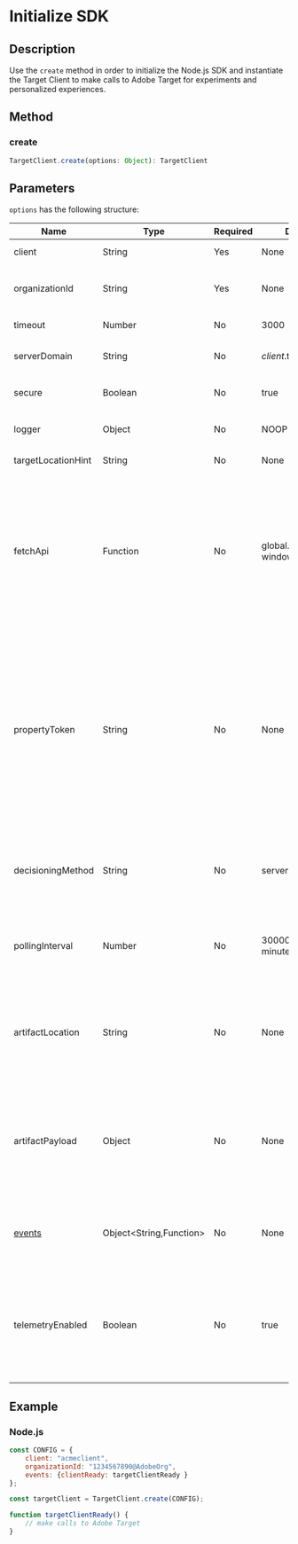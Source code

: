 # Initialize SDK

## Description

Use the `create` method in order to initialize the Node.js SDK and instantiate the Target Client to make calls to Adobe Target for experiments and personalized experiences.

## Method

<CodeBlock slots="heading, code" repeat="1" languages="js" />

### create

```js
TargetClient.create(options: Object): TargetClient
```

## Parameters

`options` has the following structure:

|Name|Type|Required|Default|Description|
| --- | --- | --- | --- | --- |
|client|String|Yes|None|Adobe Target Client ID|
|organizationId|String|Yes|None|Experience Cloud Organization ID|
|timeout|Number|No|3000|Timeout in milliseconds|
|serverDomain|String|No|*client*.tt.omtrdc.net|Overrides default hostname|
|secure|Boolean|No|true|Unset to enforce HTTP scheme|
|logger|Object|No|NOOP logger|Replaces the default NOOP logger|
|targetLocationHint|String|No|None|Target location hint|
|fetchApi|Function|No|global.fetch or window.fetch|[fetch](https://fetch.spec.whatwg.org/) is used by the SDK for http requests. By default node-fetch or the browser implementation of fetch is used. But an alternative implementation can be provided using `fetchApi`|
|propertyToken|String|No|None|**Target Property Token**. If specified here, all `getOffers` calls will use this value. **For on-device decisioning**, the SDK will only download the artifact that contains the qualified activities for the property token set in `propertyToken`|
|decisioningMethod|String|No|server-side|Determines which decisioning method to use ([on-device](../../sdk-guides/on-device-decisioning/index.md), server-side, hybrid)|
|pollingInterval|Number|No|300000 (5 minutes)|Polling interval for the [on-device decisioning rule artifact](../../sdk-guides/on-device-decisioning/rule-artifact/index.md) (in milliseconds)
|artifactLocation|String|No|None|A fully qualified url to the [on-device decisioning rule artifact](../../sdk-guides/on-device-decisioning/rule-artifact/index.md). Overrides internally determined location.|
|artifactPayload|Object|No|None|The JSON payload of the [on-device decisioning rule artifact](../../sdk-guides/on-device-decisioning/rule-artifact/index.md). If specified, it is used instead of requesting one from a URL.|
|[events](../sdk-events.md)|Object<String,Function>|No|None|An optional object with event name keys and callback function values|
|telemetryEnabled|Boolean|No|true|When enabled, Adobe will collect SDK feature usage and performance telemetry data. Personal data is not collected.|

## Example

<CodeBlock slots="heading, code" repeat="1" languages="js" />

### Node.js

```js
const CONFIG = {
    client: "acmeclient",
    organizationId: "1234567890@AdobeOrg",
    events: {clientReady: targetClientReady }
};

const targetClient = TargetClient.create(CONFIG);

function targetClientReady() {
    // make calls to Adobe Target
}
```